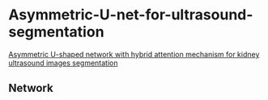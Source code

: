 # Asymmetric-U-net-for-ultrasound-segmentation

[Asymmetric U-shaped network with hybrid attention mechanism for kidney ultrasound images segmentation](https://doi.org/10.1016/j.eswa.2022.118847)

## Network 

